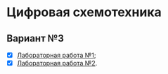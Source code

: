 # Цифровая схемотехника

## Вариант №3

- [x] [Лабораторная работа №1](lab1/lab1.md);
- [x] [Лабораторная работа №2](lab2/lab.ms11).

